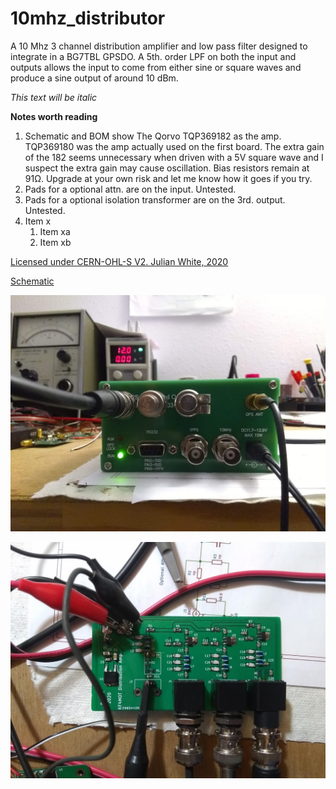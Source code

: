 # 10mhz_distributor
A 10 Mhz 3 channel distribution amplifier and low pass filter designed to integrate in a BG7TBL GPSDO. A 5th. order LPF on both the input and outputs allows the input to come from either sine or square waves and produce a sine output of around 10 dBm.

*This text will be italic*

**Notes worth reading**

1. Schematic and BOM show The Qorvo TQP369182 as the amp. TQP369180 was the amp actually used on the first board. The extra gain of the 182 seems unnecessary when driven with a 5V square wave and I suspect the extra gain may cause oscillation. Bias resistors remain at 91Ω. Upgrade at your own risk and let me know how it goes if you try.
1. Pads for a optional attn. are on the input. Untested.
1. Pads for a optional isolation transformer are on the 3rd. output. Untested.
1. Item x
   1. Item xa
   1. Item xb

[Licensed under CERN-OHL-S V2. Julian White, 2020](https://www.ohwr.org/project/cernohl/wikis/home)

[Schematic](https://github.com/kf4mot/10mhz_distributor/blob/master/10mhz_distributor_r1.pdf)

[comment]: # (This actually is the most platform independent comment/needs blank line before)

![Completed](https://github.com/kf4mot/10mhz_distributor/blob/master/images/finished-gpsdo.jpg "Completed")

![BoardTop](https://github.com/kf4mot/10mhz_distributor/blob/master/images/board-assy-top.jpg)
